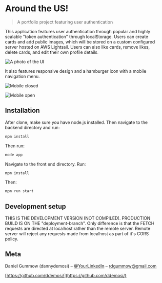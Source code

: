 # Around the US!
> A portfolio project featuring user authentication

This application features user authentication through popular and highly scalable "token authentication" through localStorage. Users can create cards and add public images, which will be stored on a custom configured server hosted on AWS Lightsail. Users can also like cards, remove likes, delete cards, and edit their own profile details.

![A photo of the UI](https://github.com/ddemosi/react-around-api-full/around-dashboard.PNG?raw=true)

It also features responsive design and a hamburger icon with a mobile navigation menu.

![Mobile closed](https://github.com/ddemosi/react-around-api-full/main/around-mobile.PNG?raw=true)

![Mobile open](https://github.com/ddemosi/react-around-api-full/main/around-mobile-open.PNG?raw=true)


## Installation

After clone, make sure you have node.js installed. Then navigate to the backend directory and run:

```sh
npm install
```

Then run:

```sh
node app
```

Navigate to the front end directory. Run:

```sh
npm install
```

Then:

```sh
npm run start
```


## Development setup

THIS IS THE DEVELOPMENT VERSION (NOT COMPILED). PRODUCTION BUILD IS ON THE "deployment-branch". Only difference is that the FETCH requests are directed at localhost rather than the remote server. Remote server will reject any requests made from localhost as part of it's CORS policy.


## Meta

Daniel Gummow (dannydemosi) – [@YourLinkedIn](https://www.linkedin.com/in/daniel-gummow-223043186/) – rdgummow@gmail.com

[https://github.com/ddemosi/](https://github.com/ddemosi/)